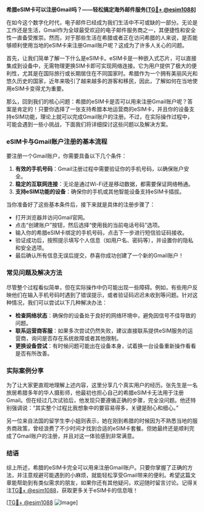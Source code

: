 **希腊eSIM卡可以注册Gmail吗？——轻松搞定海外邮件服务[[TG💪+ @esim1088](https://t.me/s/esim1088)]**

在如今这个数字化时代，电子邮件已经成为我们生活中不可或缺的一部分。无论是工作还是生活，Gmail作为全球最受欢迎的电子邮件服务商之一，其便捷性和安全性一直备受推崇。然而，对于那些生活在希腊或者正在访问希腊的人来说，是否能够顺利使用当地的eSIM卡来注册Gmail账户呢？这成为了许多人关心的问题。

首先，让我们简单了解一下什么是eSIM卡。eSIM卡是一种嵌入式芯片，可以直接集成到设备中，无需物理更换SIM卡即可实现网络连接。它为用户提供了极大的便利性，尤其是在国际旅行或长期居住在不同国家时。希腊作为一个拥有美丽风光和悠久历史的国家，近年来吸引了越来越多的游客和移民，因此，了解如何在当地使用eSIM卡变得尤为重要。

那么，回到我们的核心问题：希腊的eSIM卡是否可以用来注册Gmail账户呢？答案是肯定的！只要你选择了一张支持希腊本地运营商的eSIM卡，并且你的设备支持eSIM功能，理论上就可以完成Gmail账户的注册。不过，在实际操作过程中，可能会遇到一些小挑战，下面我们将详细探讨这些问题以及解决方案。

### eSIM卡与Gmail账户注册的基本流程

要注册一个Gmail账户，你需要具备以下几个条件：

1. **有效的手机号码**：Gmail注册过程中需要验证你的手机号码，以确保账户安全。
2. **稳定的互联网连接**：无论是通过Wi-Fi还是移动数据，都需要保证网络畅通。
3. **支持eSIM功能的设备**：确保你的手机或其他智能设备支持eSIM卡插拔。

当你准备好了这些基本条件后，接下来就是具体的注册步骤了：

- 打开浏览器并访问Gmail官网。
- 点击“创建账户”按钮，然后选择“使用我的当前电话号码”选项。
- 输入你的希腊eSIM卡绑定的手机号码，点击下一步进行短信验证码接收。
- 验证成功后，按照提示填写个人信息（如用户名、密码等），并设置你的隐私和安全选项。
- 最后确认所有信息无误后提交，恭喜你成功创建了一个新的Gmail账户！

### 常见问题及解决方法

尽管整个过程看似简单，但在实际操作中仍可能出现一些障碍。例如，有些用户反映他们在输入手机号码时遇到了错误提示，或者验证码迟迟未收到等问题。针对这种情况，我们可以尝试以下几种解决办法：

- **检查网络状态**：确保你的设备处于良好的网络环境中，避免因信号不佳导致的问题。
- **联系运营商客服**：如果多次尝试仍然失败，建议直接联系提供eSIM服务的运营商，询问是否存在系统故障或者其他限制。
- **更换设备尝试**：有时候问题可能出在设备本身，试着换一台设备重新操作看看是否有所改善。

### 实际案例分享

为了让大家更直观地理解上述内容，这里分享几个真实用户的经历。张先生是一名旅居希腊多年的华人摄影师，他最初也担心自己的希腊eSIM卡无法用于注册Gmail。但在经过几次试验后，他发现只要遵循正确的步骤，完全没问题。他还特别强调说：“其实整个过程比我想象中的要容易得多，关键是耐心和细心。”

另一位来自法国的留学生李小姐则表示，她在刚到希腊的时候因为不熟悉当地的服务商政策，曾经浪费了不少时间才找到合适的eSIM卡套餐。但她最终还是顺利完成了Gmail账户的注册，并且对这一体验感到非常满意。

### 结语

综上所述，希腊的eSIM卡完全可以用来注册Gmail账户。只要你掌握了正确的方法，并注意规避可能遇到的小麻烦，就能轻松享受Gmail带来的便利。希望这篇文章能帮助到有类似需求的朋友，如果你还有其他疑问，欢迎随时留言讨论。记得关注[TG💪+ @esim1088](https://t.me/s/esim1088)，获取更多关于eSIM卡的信息哦！

[[TG💪+ @esim1088](https://t.me/s/esim1088) ![Image](https://i.postimg.cc/4NQfJmqS/Snipaste-2025-05-13-00-14-12.png)]
